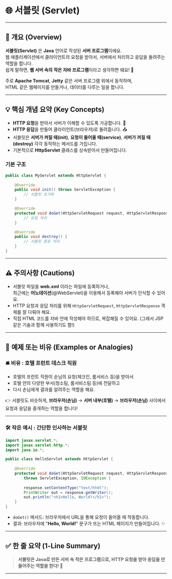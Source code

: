 # 🌐 서블릿 (Servlet)

---

## 📌 개요 (Overview)

**서블릿(Servlet)** 은 **Java** 언어로 작성된 **서버 프로그램**이에요.  
웹 애플리케이션에서 클라이언트의 요청을 받아서, 서버에서 처리하고 응답을 돌려주는 역할을 합니다.  
쉽게 말하면, **웹 서버 속의 작은 자바 프로그램**이라고 생각하면 돼요! 🎯

주로 **Apache Tomcat**, **Jetty** 같은 서버 프로그램 위에서 동작하며,  
HTML 같은 웹페이지를 만들거나, 데이터를 다루는 일을 합니다.

---

## 💡 핵심 개념 요약 (Key Concepts)

- **HTTP 요청**을 받아서 서버가 이해할 수 있도록 가공합니다. 📩
- **HTTP 응답**을 만들어 클라이언트(브라우저)로 돌려줍니다. 📤
- 서블릿은 **서버가 켜질 때(init)**, **요청이 들어올 때(service)**, **서버가 꺼질 때(destroy)** 각각 동작하는 메서드를 가집니다.
- 기본적으로 **HttpServlet** 클래스를 상속받아서 만들어집니다.

### 기본 구조
```java
public class MyServlet extends HttpServlet {
    
    @Override
    public void init() throws ServletException {
        // 서블릿 초기화
    }

    @Override
    protected void doGet(HttpServletRequest request, HttpServletResponse response) throws ServletException, IOException {
        // 요청 처리
    }

    @Override
    public void destroy() {
        // 서블릿 종료 처리
    }
}
```

---

## ⚠ 주의사항 (Cautions)

- 서블릿 파일을 **web.xml** 이라는 파일에 등록하거나,  
  최근에는 **어노테이션**(@WebServlet)을 이용해서 등록해야 서버가 인식할 수 있어요.
- HTTP 요청과 응답 처리를 위해 `HttpServletRequest`, `HttpServletResponse` 객체를 잘 다뤄야 해요.
- 직접 HTML 코드를 자바 안에 작성해야 하므로, 복잡해질 수 있어요. (그래서 JSP 같은 기술과 함께 사용하기도 함!)

---

## 🧪 예제 또는 비유 (Examples or Analogies)

### 🛎️ 비유 : 호텔 프런트 데스크 직원
- 호텔의 프런트 직원이 손님의 요청(체크인, 룸서비스 등)을 받아서
- 호텔 안의 다양한 부서(청소팀, 룸서비스팀 등)에 전달하고
- 다시 손님에게 결과를 알려주는 역할을 해요.

👉 서블릿도 비슷하게, **브라우저(손님)** → **서버 내부(호텔)** → **브라우저(손님)** 사이에서 요청과 응답을 중개하는 역할을 합니다!

---

### 🛠️ 작은 예시 : 간단한 인사하는 서블릿
```java
import javax.servlet.*;
import javax.servlet.http.*;
import java.io.*;

public class HelloServlet extends HttpServlet {
    
    @Override
    protected void doGet(HttpServletRequest request, HttpServletResponse response)
        throws ServletException, IOException {
        
        response.setContentType("text/html");
        PrintWriter out = response.getWriter();
        out.println("<h1>Hello, World!</h1>");
    }
}
```
- `doGet()` 메서드: 브라우저에서 URL을 통해 요청이 들어올 때 작동합니다.
- 결과: 브라우저에 "**Hello, World!**" 문구가 뜨는 HTML 페이지가 만들어집니다. ✨

---

## ✅ 한 줄 요약 (1-Line Summary)

> **서블릿은 Java로 만든 서버 속 작은 프로그램으로, HTTP 요청을 받아 응답을 만들어주는 역할을 한다! 🌟**

---
